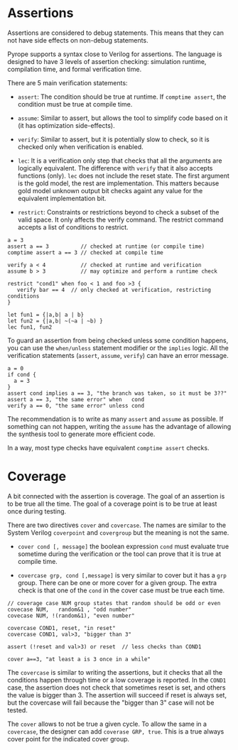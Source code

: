 # Assertions

Assertions are considered to debug statements. This means that they can not
have side effects on non-debug statements.

Pyrope supports a syntax close to Verilog for assertions. The language is
designed to have 3 levels of assertion checking: simulation runtime,
compilation time, and formal verification time.

There are 5 main verification statements: 

* `assert`: The condition should be true at runtime. If `comptime assert`, the
  condition must be true at compile time.

* `assume`: Similar to assert, but allows the tool to simplify code based on it
  (it has optimization side-effects). 

* `verify`: Similar to assert, but it is potentially slow to check, so it is
  checked only when verification is enabled.

* `lec`: It is a verification only step that checks that all the arguments are
  logically equivalent. The difference with `verify` that it also accepts
  functions (only). `lec` does not include the reset state. The first argument
  is the gold model, the rest are implementation. This matters because gold
  model unknown output bit checks againt any value for the equivalent
  implementation bit.

* `restrict`: Constraints or restrictions beyond to check a subset of the
  valid space. It only affects the verify command. The restrict command
  accepts a list of conditions to restrict.


```pyrope
a = 3
assert a == 3          // checked at runtime (or compile time)
comptime assert a == 3 // checked at compile time

verify a < 4           // checked at runtime and verification
assume b > 3           // may optimize and perform a runtime check

restrict "cond1" when foo < 1 and foo >3 {
   verify bar == 4  // only checked at verification, restricting conditions
}

let fun1 = {|a,b| a | b}
let fun2 = {|a,b| ~(~a | ~b) }
lec fun1, fun2
```

To guard an assertion from being checked unless some condition happens, you
can use the `when/unless` statement modifier or the `implies` logic. All the
verification statements (`assert`, `assume`, `verify`) can have an error
message.

```pyrope
a = 0
if cond {
  a = 3
}
assert cond implies a == 3, "the branch was taken, so it must be 3??"
assert a == 3, "the same error" when   cond
verify a == 0, "the same error" unless cond
```

The recommendation is to write as many `assert` and `assume` as possible. If
something can not happen, writing the `assume` has the advantage of allowing
the synthesis tool to generate more efficient code.

In a way, most type checks have equivalent `comptime assert` checks.

# Coverage

A bit connected with the assertion is coverage. The goal of an assertion is to be
true all the time. The goal of a coverage point is to be true at least once
during testing.


There are two directives `cover` and `covercase`. The names are similar to the
System Verilog `coverpoint` and `covergroup` but the meaning is not the same.

* `cover cond [, message]` the boolean expression `cond` must evaluate true
  sometime during the verification or the tool can prove that it is true at
  compile time.

* `covercase grp, cond [,message]` is very similar to cover but it has a `grp`
  group. There can be one or more cover for a given group. The extra check is
  that one of the `cond` in the cover case must be true each time. 


```pyrope
// coverage case NUM group states that random should be odd or even
covecase NUM,   random&1 , "odd number"
covecase NUM, !(random&1), "even number"

covercase COND1, reset, "in reset"
covercase COND1, val>3, "bigger than 3"

assert (!reset and val>3) or reset  // less checks than COND1

cover a==3, "at least a is 3 once in a while"
```

The `covercase` is similar to writing the assertions, but it checks that all
the conditions happen through time or a low coverage is reported. In the
`COND1` case, the assertion does not check that sometimes reset is set, and
others the value is bigger than 3.  The assertion will succeed if reset is always
set, but the covercase will fail because the "bigger than 3" case will not be
tested.


The `cover` allows to not be true a given cycle. To allow the same in a
`covercase`, the designer can add `coverase GRP, true`. This is a true always
cover point for the indicated cover group.

